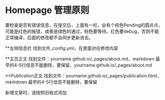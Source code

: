# Homepage 管理原则

要检查是否有错误信息，在提交后，上面有一栏，会有个棕色Pending的圆点点，可能是红色的报错，或者是绿色的通过，棕色要等待。红色要debug，否则不能正常编译，后面的修改都不会同步更新进去。


**左侧信息栏
找到文件_config.yml，在里面对应修改内容

**主页正文
找到文件：yourname.github.io/_pages/about.md，markdown 最早的4-5行信息不能删除，要保留，yourname.github.io/_pages/about.md

**Publication正文
找到文件：yourname.github.io/_pages/publication.html，markdown 最早的4-5行信息不能删除，要保留

新增文章时，请按照旧格式添加
